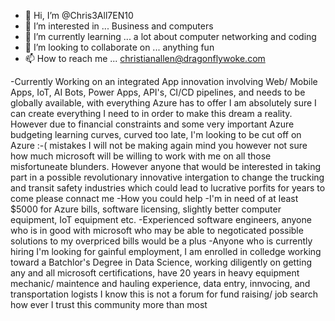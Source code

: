 - 👋 Hi, I’m @Chris3All7EN10
- 👀 I’m interested in ... Business and computers
- 🌱 I’m currently learning ... a lot about computer networking and coding
- 💞️ I’m looking to collaborate on ... anything fun
- 📫 How to reach me ... christianallen@dragonflywoke.com

-Currently Working on an integrated App innovation involving Web/ Mobile Apps, IoT, AI Bots, Power Apps, API's, CI/CD pipelines, and needs to be globally available, with everything Azure has to offer I am absolutely sure I can create everything I need to in order to make this dream a reality. However due to financial constraints and some very important Azure budgeting learning curves, curved too late, I'm looking to be cut off on Azure :-( mistakes I will not be making again mind you however not sure how much microsoft will be willing to work with me on all those misfortuneate blunders. However anyone that would be interested in taking part in a possible revolutionary innovative intergation to change the trucking and transit safety industries which could lead to lucrative porfits for years to come please connact me 
-How you could help 
  -I'm in need of at least $5000 for Azure bills, software licensing, slightly better computer equipment, IoT equipment etc. 
  -Experienced software engineers, anyone who is in good with microsoft who may be able to negoticated possible solutions to my overpriced bills would be a plus
  -Anyone who is currently hiring I'm looking for gainful employment, I am enrolled in colledge working toward a Batchlor's Degree in Data Science, working diligently on    getting any and all microsoft certifications, have 20 years in heavy equipment mechanic/ maintence and hauling experience, data entry, innvocing, and transportation      logists 
  I know this is not a forum for fund raising/ job search how ever I trust this community more than most  
